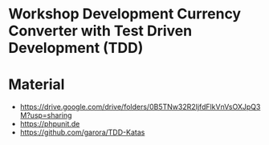 # Workshop Development Currency Converter with Test Driven Development (TDD)

# Material
- https://drive.google.com/drive/folders/0B5TNw32R2IjfdFlkVnVsOXJpQ3M?usp=sharing
- https://phpunit.de
- https://github.com/garora/TDD-Katas
